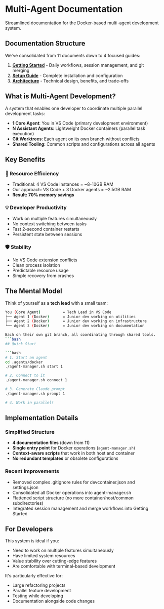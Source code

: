 # Multi-Agent Documentation

Streamlined documentation for the Docker-based multi-agent development system.

## Documentation Structure

We've consolidated from 11 documents down to 4 focused guides:

1. **[Getting Started](getting-started.md)** - Daily workflows, session management, and git merging
2. **[Setup Guide](setup-guide.md)** - Complete installation and configuration
3. **[Architecture](architecture.md)** - Technical design, benefits, and trade-offs

## What is Multi-Agent Development?

A system that enables one developer to coordinate multiple parallel development tasks:

- **1 Core Agent**: You in VS Code (primary development environment)
- **N Assistant Agents**: Lightweight Docker containers (parallel task execution)
- **Git Worktrees**: Each agent on its own branch without conflicts
- **Shared Tooling**: Common scripts and configurations across all agents

## Key Benefits

### 🚀 Resource Efficiency

- Traditional: 4 VS Code instances = ~8-10GB RAM
- Our approach: VS Code + 3 Docker agents = ~2.5GB RAM
- **Result: 70% memory savings**

### 💡 Developer Productivity

- Work on multiple features simultaneously
- No context switching between tasks
- Fast 2-second container restarts
- Persistent state between sessions

### 🛡️ Stability

- No VS Code extension conflicts
- Clean process isolation
- Predictable resource usage
- Simple recovery from crashes

## The Mental Model

Think of yourself as a **tech lead** with a small team:

````bash
You (Core Agent)          = Tech Lead in VS Code
├── Agent 1 (Docker)      = Junior dev working on utilities
├── Agent 2 (Docker)      = Junior dev working on infrastructure
└── Agent 3 (Docker)      = Junior dev working on documentation

Each on their own git branch, all coordinating through shared tools.
```bash
## Quick Start

```bash
# 1. Start an agent
cd .agents/docker
./agent-manager.sh start 1

# 2. Connect to it
./agent-manager.sh connect 1

# 3. Generate Claude prompt
./agent-manager.sh prompt 1

# 4. Work in parallel!
````

## Implementation Details

### Simplified Structure

- **4 documentation files** (down from 11)
- **Single entry point** for Docker operations (`agent-manager.sh`)
- **Context-aware scripts** that work in both host and container
- **No redundant templates** or obsolete configurations

### Recent Improvements

- Removed complex .gitignore rules for devcontainer.json and settings.json
- Consolidated all Docker operations into agent-manager.sh
- Flattened script structure (no more container/host/common subdirectories)
- Integrated session management and merge workflows into Getting Started

## For Developers

This system is ideal if you:

- Need to work on multiple features simultaneously
- Have limited system resources
- Value stability over cutting-edge features
- Are comfortable with terminal-based development

It's particularly effective for:

- Large refactoring projects
- Parallel feature development
- Testing while developing
- Documentation alongside code changes

